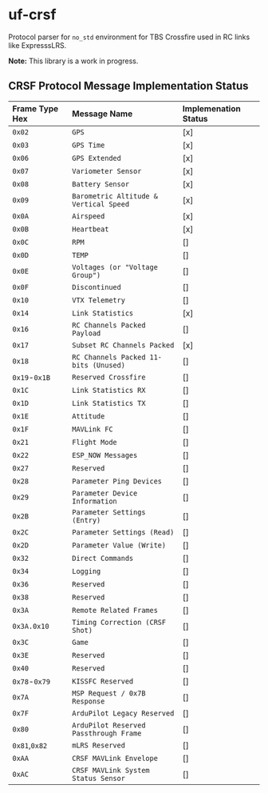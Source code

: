 # uf-crsf

Protocol parser for `no_std` environment for TBS Crossfire used in
RC links like ExpresssLRS.

**Note:** This library is a work in progress.

## CRSF Protocol Message Implementation Status

| Frame Type Hex | Message Name                       | Implemenation Status |
| :------------- | :--------------------------------- | :------------------- |
| `0x02`         | `GPS`                              | [x] |
| `0x03`         | `GPS Time`                         | [x] |
| `0x06`         | `GPS Extended`                     | [x] |
| `0x07`         | `Variometer Sensor`                | [x] |
| `0x08`         | `Battery Sensor`                   | [x] |
| `0x09`         | `Barometric Altitude & Vertical Speed` | [x]  |
| `0x0A`         | `Airspeed`                         | [x] |
| `0x0B`         | `Heartbeat`                        | [x] |
| `0x0C`         | `RPM`                              | [] |
| `0x0D`         | `TEMP`                             | [] |
| `0x0E`         | `Voltages (or "Voltage Group")`    | [] |
| `0x0F`         | `Discontinued`                     | [] |
| `0x10`         | `VTX Telemetry`                    | [] |
| `0x14`         | `Link Statistics`                  | [x] |
| `0x16`         | `RC Channels Packed Payload`       | [] |
| `0x17`         | `Subset RC Channels Packed`        | [x] |
| `0x18`         | `RC Channels Packed 11-bits (Unused)` | []  |
| `0x19`-`0x1B`  | `Reserved Crossfire`               | [] |
| `0x1C`         | `Link Statistics RX`               | [] |
| `0x1D`         | `Link Statistics TX`               | [] |
| `0x1E`         | `Attitude`                         | [] |
| `0x1F`         | `MAVLink FC`                       | [] |
| `0x21`         | `Flight Mode`                      | [] |
| `0x22`         | `ESP_NOW Messages`                 | [] |
| `0x27`         | `Reserved`                         | [] |
| `0x28`         | `Parameter Ping Devices`           | [] |
| `0x29`         | `Parameter Device Information`     | [] |
| `0x2B`         | `Parameter Settings (Entry)`       | [] |
| `0x2C`         | `Parameter Settings (Read)`        | [] |
| `0x2D`         | `Parameter Value (Write)`          | [] |
| `0x32`         | `Direct Commands`                  | [] |
| `0x34`         | `Logging`                          | [] |
| `0x36`         | `Reserved`                         | [] |
| `0x38`         | `Reserved`                         | [] |
| `0x3A`         | `Remote Related Frames`            | [] |
| `0x3A.0x10`    | `Timing Correction (CRSF Shot)`    | [] |
| `0x3C`         | `Game`                             | [] |
| `0x3E`         | `Reserved`                         | [] |
| `0x40`         | `Reserved`                         | [] |
| `0x78`-`0x79`  | `KISSFC Reserved`                    | [] |
| `0x7A`         | `MSP Request / 0x7B Response`      | [] |
| `0x7F`         | `ArduPilot Legacy Reserved`        | [] |
| `0x80`         | `ArduPilot Reserved Passthrough Frame` | []  |
| `0x81`,`0x82`  | `mLRS Reserved`                    | [] |
| `0xAA`         | `CRSF MAVLink Envelope`            | [] |
| `0xAC`         | `CRSF MAVLink System Status Sensor` | [] |
